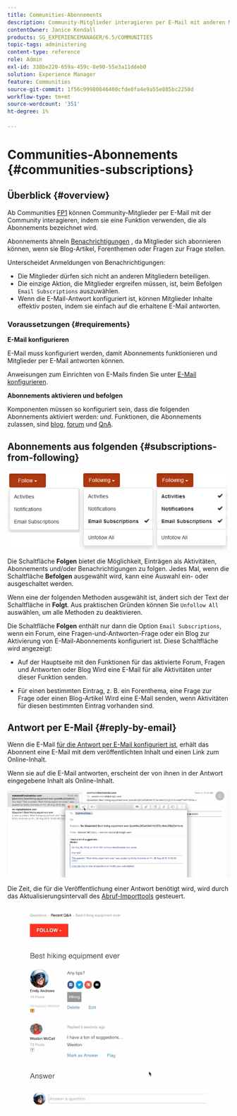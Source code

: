 ```yaml
---
title: Communities-Abonnements
description: Community-Mitglieder interagieren per E-Mail mit anderen Mitgliedern
contentOwner: Janice Kendall
products: SG_EXPERIENCEMANAGER/6.5/COMMUNITIES
topic-tags: administering
content-type: reference
role: Admin
exl-id: 338be220-659a-459c-8e90-55e3a11ddeb0
solution: Experience Manager
feature: Communities
source-git-commit: 1f56c99980846400cfde8fa4e9a55e885bc2258d
workflow-type: tm+mt
source-wordcount: '351'
ht-degree: 1%

---
```


# Communities-Abonnements {#communities-subscriptions}

## Überblick {#overview}

Ab Communities [FP1](deploy-communities.md#latestfeaturepack) können Community-Mitglieder per E-Mail mit der Community interagieren, indem sie eine Funktion verwenden, die als Abonnements bezeichnet wird.

Abonnements ähneln [Benachrichtigungen](notifications.md) , da Mitglieder sich abonnieren können, wenn sie Blog-Artikel, Forenthemen oder Fragen zur Frage stellen.

Unterscheidet Anmeldungen von Benachrichtigungen:

* Die Mitglieder dürfen sich nicht an anderen Mitgliedern beteiligen.
* Die einzige Aktion, die Mitglieder ergreifen müssen, ist, beim Befolgen `Email Subscriptions` auszuwählen.
* Wenn die E-Mail-Antwort konfiguriert ist, können Mitglieder Inhalte effektiv posten, indem sie einfach auf die erhaltene E-Mail antworten.

### Voraussetzungen {#requirements}

**E-Mail konfigurieren**

E-Mail muss konfiguriert werden, damit Abonnements funktionieren und Mitglieder per E-Mail antworten können.

Anweisungen zum Einrichten von E-Mails finden Sie unter [E-Mail konfigurieren](email.md).

**Abonnements aktivieren und befolgen**

Komponenten müssen so konfiguriert sein, dass die folgenden Abonnements aktiviert werden: *und*. Funktionen, die Abonnements zulassen, sind [blog](blog-feature.md), [forum](forum.md) und [QnA](working-with-qna.md).

## Abonnements aus folgenden {#subscriptions-from-following}

![subscription-following](assets/subscription-following.png)

Die Schaltfläche **Folgen** bietet die Möglichkeit, Einträgen als Aktivitäten, Abonnements und/oder Benachrichtigungen zu folgen. Jedes Mal, wenn die Schaltfläche **Befolgen** ausgewählt wird, kann eine Auswahl ein- oder ausgeschaltet werden.

Wenn eine der folgenden Methoden ausgewählt ist, ändert sich der Text der Schaltfläche in **Folgt**. Aus praktischen Gründen können Sie `Unfollow All` auswählen, um alle Methoden zu deaktivieren.

Die Schaltfläche **Folgen** enthält nur dann die Option `Email Subscriptions`, wenn ein Forum, eine Fragen-und-Antworten-Frage oder ein Blog zur Aktivierung von E-Mail-Abonnements konfiguriert ist. Diese Schaltfläche wird angezeigt:

* Auf der Hauptseite mit den Funktionen für das aktivierte Forum, Fragen und Antworten oder Blog Wird eine E-Mail für alle Aktivitäten unter dieser Funktion senden.

* Für einen bestimmten Eintrag, z. B. ein Forenthema, eine Frage zur Frage oder einen Blog-Artikel Wird eine E-Mail senden, wenn Aktivitäten für diesen bestimmten Eintrag vorhanden sind.

## Antwort per E-Mail {#reply-by-email}

Wenn die E-Mail [für die Antwort per E-Mail konfiguriert ist](email.md#configure-polling-importer), erhält das Abonnent eine E-Mail mit dem veröffentlichten Inhalt und einen Link zum Online-Inhalt.

Wenn sie auf die E-Mail antworten, erscheint der von ihnen in der Antwort eingegebene Inhalt als Online-Inhalt.

![email-response](assets/email-reply.png)

Die Zeit, die für die Veröffentlichung einer Antwort benötigt wird, wird durch das Aktualisierungsintervall des [Abruf-Importtools](email.md#configure-polling-importer) gesteuert.

![QA](assets/qa.png)
